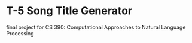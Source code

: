 # T-5 Song Title Generator
final project for CS 390: Computational Approaches to Natural Language Processing
